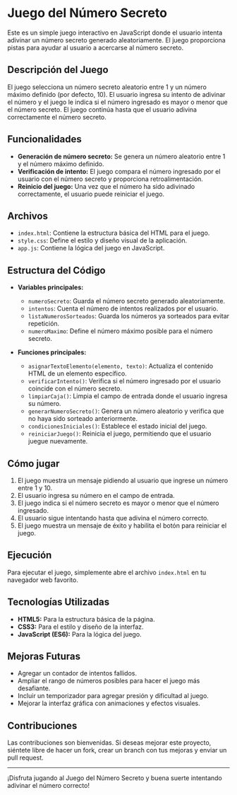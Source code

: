 <h1>Juego del Número Secreto</h1>  

Este es un simple juego interactivo en JavaScript donde el usuario intenta adivinar un número secreto generado aleatoriamente. El juego proporciona pistas para ayudar al usuario a acercarse al número secreto. 

## Descripción del Juego

El juego selecciona un número secreto aleatorio entre 1 y un número máximo definido (por defecto, 10). El usuario ingresa su intento de adivinar el número y el juego le indica si el número ingresado es mayor o menor que el número secreto. El juego continúa hasta que el usuario adivina correctamente el número secreto.

## Funcionalidades

- **Generación de número secreto:** Se genera un número aleatorio entre 1 y el número máximo definido.
- **Verificación de intento:** El juego compara el número ingresado por el usuario con el número secreto y proporciona retroalimentación.
- **Reinicio del juego:** Una vez que el número ha sido adivinado correctamente, el usuario puede reiniciar el juego.

## Archivos

- `index.html`: Contiene la estructura básica del HTML para el juego.
- `style.css`: Define el estilo y diseño visual de la aplicación.
- `app.js`: Contiene la lógica del juego en JavaScript.

## Estructura del Código

- **Variables principales:**
  - `numeroSecreto`: Guarda el número secreto generado aleatoriamente.
  - `intentos`: Cuenta el número de intentos realizados por el usuario.
  - `listaNumerosSorteados`: Guarda los números ya sorteados para evitar repetición.
  - `numeroMaximo`: Define el número máximo posible para el número secreto.

- **Funciones principales:**
  - `asignarTextoElemento(elemento, texto)`: Actualiza el contenido HTML de un elemento específico.
  - `verificarIntento()`: Verifica si el número ingresado por el usuario coincide con el número secreto.
  - `limpiarCaja()`: Limpia el campo de entrada donde el usuario ingresa su número.
  - `generarNumeroSecreto()`: Genera un número aleatorio y verifica que no haya sido sorteado anteriormente.
  - `condicionesIniciales()`: Establece el estado inicial del juego.
  - `reiniciarJuego()`: Reinicia el juego, permitiendo que el usuario juegue nuevamente.

## Cómo jugar

1. El juego muestra un mensaje pidiendo al usuario que ingrese un número entre 1 y 10.
2. El usuario ingresa su número en el campo de entrada.
3. El juego indica si el número secreto es mayor o menor que el número ingresado.
4. El usuario sigue intentando hasta que adivina el número correcto.
5. El juego muestra un mensaje de éxito y habilita el botón para reiniciar el juego.

## Ejecución

Para ejecutar el juego, simplemente abre el archivo `index.html` en tu navegador web favorito.

## Tecnologías Utilizadas

- **HTML5:** Para la estructura básica de la página.
- **CSS3:** Para el estilo y diseño de la interfaz.
- **JavaScript (ES6):** Para la lógica del juego.

## Mejoras Futuras

- Agregar un contador de intentos fallidos.
- Ampliar el rango de números posibles para hacer el juego más desafiante.
- Incluir un temporizador para agregar presión y dificultad al juego.
- Mejorar la interfaz gráfica con animaciones y efectos visuales.

## Contribuciones

Las contribuciones son bienvenidas. Si deseas mejorar este proyecto, siéntete libre de hacer un fork, crear un branch con tus mejoras y enviar un pull request.

---

¡Disfruta jugando al Juego del Número Secreto y buena suerte intentando adivinar el número correcto!
